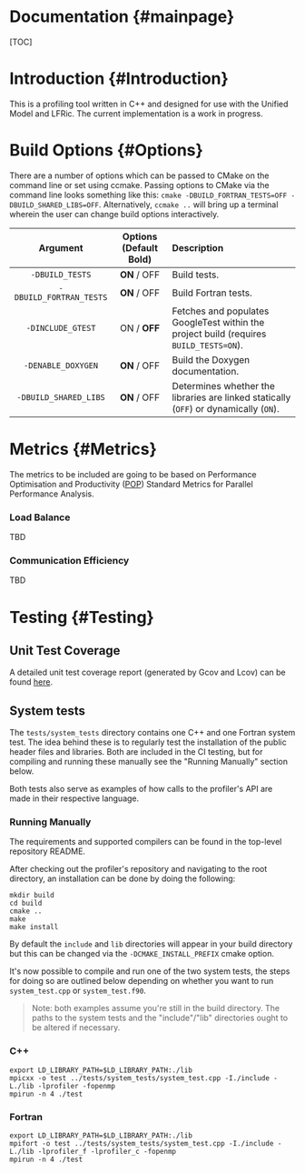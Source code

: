 Documentation {#mainpage}
=============
[TOC]

# Introduction {#Introduction}

This is a profiling tool written in C++ and designed for use with the Unified
Model and LFRic.
The current implementation is a work in progress.

# Build Options {#Options}

There are a number of options which can be passed to CMake on the command line
or set using ccmake. Passing options to CMake via the command line looks something like this: `cmake -DBUILD_FORTRAN_TESTS=OFF -DBUILD_SHARED_LIBS=OFF`. Alternatively, `ccmake ..` will bring up a terminal wherein the user can change build options interactively. 

Argument | Options (Default **Bold**)| Description
:---:|:---:|:---
 `-DBUILD_TESTS`           |  **ON** / OFF | Build tests.
 `-DBUILD_FORTRAN_TESTS`   |  **ON** / OFF | Build Fortran tests.
 `-DINCLUDE_GTEST`         |  ON / **OFF** | Fetches and populates GoogleTest within the project build (requires `BUILD_TESTS=ON`).
 `-DENABLE_DOXYGEN`        |  **ON** / OFF | Build the Doxygen documentation.
 `-DBUILD_SHARED_LIBS`     |  **ON** / OFF | Determines whether the libraries are linked statically (`OFF`) or dynamically (`ON`). 


# Metrics {#Metrics}

The metrics to be included are going to be based on Performance Optimisation
and Productivity (<a href="https://pop-coe.eu/node/69">POP</a>) Standard Metrics 
for Parallel Performance Analysis.

### Load Balance

TBD

### Communication Efficiency

TBD

# Testing {#Testing}

## Unit Test Coverage

A detailed unit test coverage report (generated by Gcov and Lcov) can be found <a href="https://metoffice.github.io/profiler/coverage">here</a>.

## System tests

The `tests/system_tests` directory contains one C++ and one Fortran system test. The idea behind these is to regularly test the installation of the public header files and libraries. Both are included in the CI testing, but for compiling and running these manually see the "Running Manually" section below.

Both tests also serve as examples of how calls to the profiler's API are made in their respective language. 

### Running Manually

The requirements and supported compilers can be found in the top-level repository README.

After checking out the profiler's repository and navigating to the root directory, an installation can be done by doing the following:

```
mkdir build
cd build
cmake ..
make
make install
```
By default the `include` and `lib` directories will appear in your build directory but this can be changed via the `-DCMAKE_INSTALL_PREFIX` cmake option.

It's now possible to compile and run one of the two system tests, the steps for doing so are outlined below depending on whether you want to run `system_test.cpp` or `system_test.f90`. 

> Note: both examples assume you're still in the build directory. The paths to the system tests and the "include"/"lib" directories ought to be altered if necessary.

### C++

```
export LD_LIBRARY_PATH=$LD_LIBRARY_PATH:./lib
mpicxx -o test ../tests/system_tests/system_test.cpp -I./include -L./lib -lprofiler -fopenmp
mpirun -n 4 ./test
```

### Fortran

```
export LD_LIBRARY_PATH=$LD_LIBRARY_PATH:./lib
mpifort -o test ../tests/system_tests/system_test.cpp -I./include -L./lib -lprofiler_f -lprofiler_c -fopenmp
mpirun -n 4 ./test
```